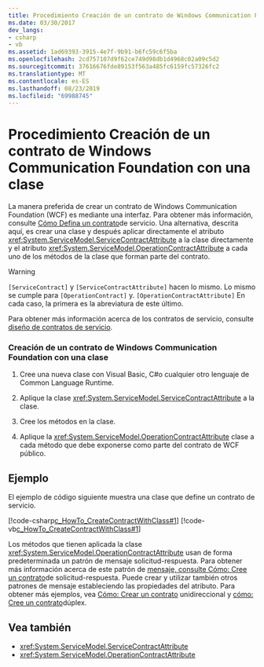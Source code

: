 ```yaml
---
title: Procedimiento Creación de un contrato de Windows Communication Foundation con una clase
ms.date: 03/30/2017
dev_langs:
- csharp
- vb
ms.assetid: 1ad69393-3915-4e7f-9b91-b6fc59c6f5ba
ms.openlocfilehash: 2cd757107d9f62ce749d98db1d4968c02a09c5d2
ms.sourcegitcommit: 37616676fde89153f563a485fc6159fc57326fc2
ms.translationtype: MT
ms.contentlocale: es-ES
ms.lasthandoff: 08/23/2019
ms.locfileid: "69988745"
---
```

# <a name="how-to-create-a-windows-communication-foundation-contract-with-a-class"></a>Procedimiento Creación de un contrato de Windows Communication Foundation con una clase
La manera preferida de crear un contrato de Windows Communication Foundation (WCF) es mediante una interfaz. Para obtener más información, consulte [Cómo Defina un contrato](../../../../docs/framework/wcf/how-to-define-a-wcf-service-contract.md)de servicio. Una alternativa, descrita aquí, es crear una clase y después aplicar directamente el atributo <xref:System.ServiceModel.ServiceContractAttribute> a la clase directamente y el atributo <xref:System.ServiceModel.OperationContractAttribute> a cada uno de los métodos de la clase que forman parte del contrato.  
  
> [!WARNING]
> `[ServiceContract]` y `[ServiceContractAttribute]` hacen lo mismo. Lo mismo se cumple para `[OperationContract]` y. `[OperationContractAttribute]` En cada caso, la primera es la abreviatura de este último.  
  
 Para obtener más información acerca de los contratos de servicio, consulte [diseño de contratos de servicio](../../../../docs/framework/wcf/designing-service-contracts.md).  
  
### <a name="creating-a-windows-communication-foundation-contract-with-a-class"></a>Creación de un contrato de Windows Communication Foundation con una clase  
  
1. Cree una nueva clase con Visual Basic, C#o cualquier otro lenguaje de Common Language Runtime.  
  
2. Aplique la clase <xref:System.ServiceModel.ServiceContractAttribute> a la clase.  
  
3. Cree los métodos en la clase.  
  
4. Aplique la <xref:System.ServiceModel.OperationContractAttribute> clase a cada método que debe exponerse como parte del contrato de WCF público.  
  
## <a name="example"></a>Ejemplo  
 El ejemplo de código siguiente muestra una clase que define un contrato de servicio.  
  
 [!code-csharp[c_HowTo_CreateContractWithClass#1](../../../../samples/snippets/csharp/VS_Snippets_CFX/c_howto_createcontractwithclass/cs/source.cs#1)]
 [!code-vb[c_HowTo_CreateContractWithClass#1](../../../../samples/snippets/visualbasic/VS_Snippets_CFX/c_howto_createcontractwithclass/vb/source.vb#1)]  
  
 Los métodos que tienen aplicada la clase <xref:System.ServiceModel.OperationContractAttribute> usan de forma predeterminada un patrón de mensaje solicitud-respuesta. Para obtener más información acerca de este patrón de [mensaje, consulte Cómo: Cree un contrato](../../../../docs/framework/wcf/feature-details/how-to-create-a-request-reply-contract.md)de solicitud-respuesta. Puede crear y utilizar también otros patrones de mensaje estableciendo las propiedades del atributo. Para obtener más ejemplos, vea [Cómo: Crear un contrato](../../../../docs/framework/wcf/feature-details/how-to-create-a-one-way-contract.md) unidireccional y [cómo: Cree un contrato](../../../../docs/framework/wcf/feature-details/how-to-create-a-duplex-contract.md)dúplex.  
  
## <a name="see-also"></a>Vea también

- <xref:System.ServiceModel.ServiceContractAttribute>
- <xref:System.ServiceModel.OperationContractAttribute>
